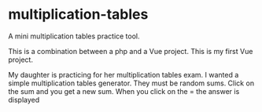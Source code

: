 # multiplication-tables
A mini multiplication tables practice tool.

This is a combination between a php and a Vue project.
This is my first Vue project. 

My daughter is practicing for her multiplication tables exam. I wanted a simple multiplication tables generator. They must be random sums. Click on the sum and you get a new sum. When you click on the = the answer is displayed
